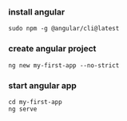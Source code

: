 ### install angular

```
sudo npm -g @angular/cli@latest
```

### create angular project
```
ng new my-first-app --no-strict
```

### start angular app
```
cd my-first-app
ng serve
```
